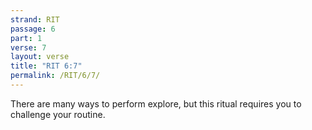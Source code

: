 ```yaml
---
strand: RIT
passage: 6
part: 1
verse: 7
layout: verse
title: "RIT 6:7"
permalink: /RIT/6/7/
---
```

There are many ways to perform explore, but this ritual requires you to challenge your routine.

